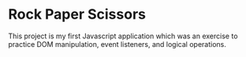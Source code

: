 # Rock Paper Scissors

<p>This project is my first Javascript application which was an exercise to practice DOM manipulation, event listeners, and logical operations.</p>

